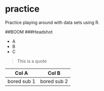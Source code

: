 practice
========

Practice playing around with data sets using R.

##BOOM
###Headshot

* A
* B
* C

> This is a quote

Col A | Col B
------ | ------
bored sub 1 | bored sub 2



